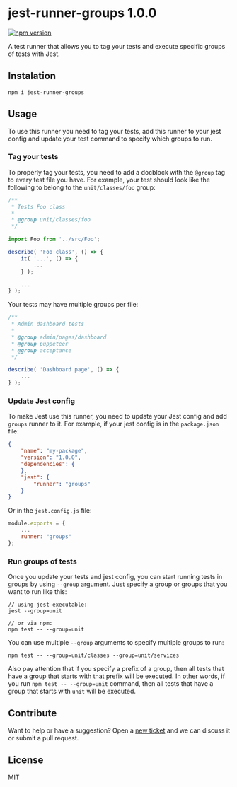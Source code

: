 # jest-runner-groups 1.0.0

[![npm version](https://badge.fury.io/js/jest-runner-groups.svg)](https://badge.fury.io/js/jest-runner-groups)

A test runner that allows you to tag your tests and execute specific groups of tests with Jest.

## Instalation

```
npm i jest-runner-groups
```

## Usage

To use this runner you need to tag your tests, add this runner to your jest config and update your test command to specify which groups to run.

### Tag your tests

To properly tag your tests, you need to add a docblock with the `@group` tag to every test file you have. For example, your test should look like the following to belong to the `unit/classes/foo` group:

```javascript
/**
 * Tests Foo class
 * 
 * @group unit/classes/foo
 */

import Foo from '../src/Foo';

describe( 'Foo class', () => {
    it( '...', () => {
        ...
    } );

    ...
} );
```

Your tests may have multiple groups per file:

```javascript
/**
 * Admin dashboard tests
 * 
 * @group admin/pages/dashboard
 * @group puppeteer
 * @group acceptance
 */

describe( 'Dashboard page', () => {
    ...
} );
```

### Update Jest config

To make Jest use this runner, you need to update your Jest config and add `groups` runner to it. For example, if your jest config is in the `package.json` file:

```json
{
    "name": "my-package",
    "version": "1.0.0",
    "dependencies": {
    },
    "jest": {
        "runner": "groups"
    }
}
```

Or in the `jest.config.js` file:

```javascript
module.exports = {
    ...
    runner: "groups"
};
```

### Run groups of tests

Once you update your tests and jest config, you can start running tests in groups by using `--group` argument. Just specify a group or groups that you want to run like this:

```
// using jest executable:
jest --group=unit

// or via npm:
npm test -- --group=unit
```

You can use multiple `--group` arguments to specify multiple groups to run:

```
npm test -- --group=unit/classes --group=unit/services
```

Also pay attention that if you specify a prefix of a group, then all tests that have a group that starts with that prefix will be executed. In other words, if you run `npm test -- --group=unit` command, then all tests that have a group that starts with `unit` will be executed.

## Contribute

Want to help or have a suggestion? Open a [new ticket](https://github.com/eugene-manuilov/jest-runner-groups/issues/new) and we can discuss it or submit a pull request.

## License

MIT
